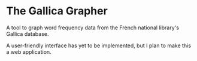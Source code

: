 # The Gallica Grapher
A tool to graph word frequency data from the French national library's Gallica database. 

A user-friendly interface has yet to be implemented, but I plan to make this a web application. 
